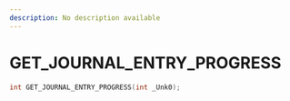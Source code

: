 ```yaml
---
description: No description available 
---
```


# GET_JOURNAL_ENTRY_PROGRESS

```cpp
int GET_JOURNAL_ENTRY_PROGRESS(int _Unk0);
```